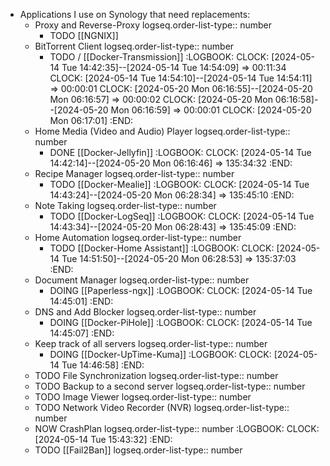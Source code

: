 - Applications I use on Synology that need replacements:
	- Proxy and Reverse-Proxy
	  logseq.order-list-type:: number
		- TODO [[NGNIX]]
	- BitTorrent Client
	  logseq.order-list-type:: number
		- TODO / [[Docker-Transmission]]
		  :LOGBOOK:
		  CLOCK: [2024-05-14 Tue 14:42:35]--[2024-05-14 Tue 14:54:09] =>  00:11:34
		  CLOCK: [2024-05-14 Tue 14:54:10]--[2024-05-14 Tue 14:54:11] =>  00:00:01
		  CLOCK: [2024-05-20 Mon 06:16:55]--[2024-05-20 Mon 06:16:57] =>  00:00:02
		  CLOCK: [2024-05-20 Mon 06:16:58]--[2024-05-20 Mon 06:16:59] =>  00:00:01
		  CLOCK: [2024-05-20 Mon 06:17:01]
		  :END:
	- Home Media (Video and Audio) Player
	  logseq.order-list-type:: number
		- DONE [[Docker-Jellyfin]]
		  :LOGBOOK:
		  CLOCK: [2024-05-14 Tue 14:42:14]--[2024-05-20 Mon 06:16:46] =>  135:34:32
		  :END:
	- Recipe Manager
	  logseq.order-list-type:: number
		- TODO [[Docker-Mealie]]
		  :LOGBOOK:
		  CLOCK: [2024-05-14 Tue 14:43:24]--[2024-05-20 Mon 06:28:34] =>  135:45:10
		  :END:
	- Note Taking
	  logseq.order-list-type:: number
		- TODO [[Docker-LogSeq]]
		  :LOGBOOK:
		  CLOCK: [2024-05-14 Tue 14:43:34]--[2024-05-20 Mon 06:28:43] =>  135:45:09
		  :END:
	- Home Automation
	  logseq.order-list-type:: number
		- TODO [[Docker-Home Assistant]]
		  :LOGBOOK:
		  CLOCK: [2024-05-14 Tue 14:51:50]--[2024-05-20 Mon 06:28:53] =>  135:37:03
		  :END:
	- Document Manager
	  logseq.order-list-type:: number
		- DOING [[Paperless-ngx]]
		  :LOGBOOK:
		  CLOCK: [2024-05-14 Tue 14:45:01]
		  :END:
	- DNS and Add Blocker
	  logseq.order-list-type:: number
		- DOING [[Docker-PiHole]]
		  :LOGBOOK:
		  CLOCK: [2024-05-14 Tue 14:45:07]
		  :END:
	- Keep track of all servers
	  logseq.order-list-type:: number
		- DOING [[Docker-UpTime-Kuma]]
		  :LOGBOOK:
		  CLOCK: [2024-05-14 Tue 14:46:58]
		  :END:
	- TODO File Synchronization
	  logseq.order-list-type:: number
	- TODO Backup to a second server
	  logseq.order-list-type:: number
	- TODO Image Viewer
	  logseq.order-list-type:: number
	- TODO Network Video Recorder (NVR)
	  logseq.order-list-type:: number
	- NOW CrashPlan
	  logseq.order-list-type:: number
	  :LOGBOOK:
	  CLOCK: [2024-05-14 Tue 15:43:32]
	  :END:
	- TODO [[Fail2Ban]]
	  logseq.order-list-type:: number